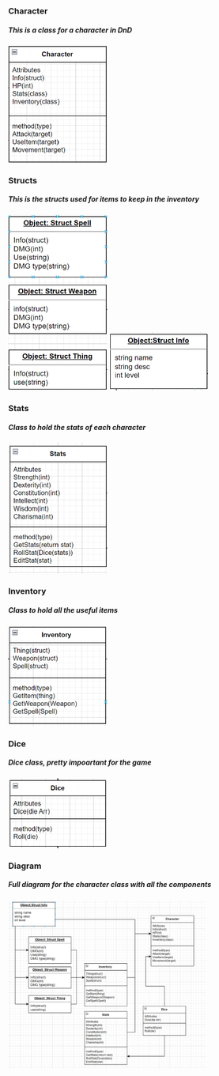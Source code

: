 ### Character
##### This is a class for a character in DnD
<img src="https://github.com/KateM80/2143-OOP-morgan/blob/main/Assignments/AO5/Images/Chatacter.png" width="200">

### Structs
##### This is the structs used for items to keep in the inventory
<img src="https://github.com/KateM80/2143-OOP-morgan/blob/main/Assignments/AO5/Images/Structs.png" width="200">
<img src="https://github.com/KateM80/2143-OOP-morgan/blob/main/Assignments/AO5/Images/InfoStruct.png" width="200">

### Stats
##### Class to hold the stats of each character
<img src="https://github.com/KateM80/2143-OOP-morgan/blob/main/Assignments/AO5/Images/Stats.png" width="200">

### Inventory
##### Class to hold all the useful items
<img src="https://github.com/KateM80/2143-OOP-morgan/blob/main/Assignments/AO5/Images/Inventory.png" width="200">

### Dice
##### Dice class, pretty impoartant for the game
<img src="https://github.com/KateM80/2143-OOP-morgan/blob/main/Assignments/AO5/Images/Dice.png" width="200">

### Diagram
##### Full diagram for the character class with all the components
<img src="https://github.com/KateM80/2143-OOP-morgan/blob/main/Assignments/AO5/Images/Diagram.png" width="400">
